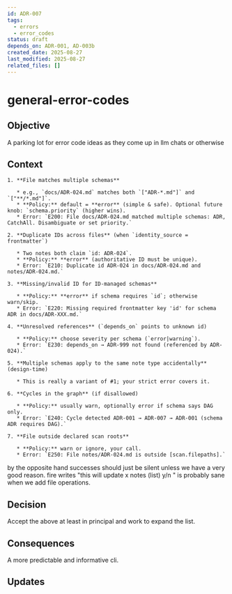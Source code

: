 ```yaml
---
id: ADR-007
tags:
  - errors
  - error_codes
status: draft
depends_on: ADR-001, AD-003b
created_date: 2025-08-27
last_modified: 2025-08-27
related_files: []
---
```


# general-error-codes

## Objective
<!-- A concise statement explaining the goal of this decision. -->

A parking lot for error code ideas as they come up in llm chats or otherwise 

## Context
<!-- What is the issue that we're seeing that is motivating this decision or change? -->

```
1. **File matches multiple schemas**

   * e.g., `docs/ADR-024.md` matches both `["ADR-*.md"]` and `["**/*.md"]`.
   * **Policy:** default = **error** (simple & safe). Optional future knob: `schema.priority` (higher wins).
   * Error: `E200: File docs/ADR-024.md matched multiple schemas: ADR, CatchAll. Disambiguate or set priority.`

2. **Duplicate IDs across files** (when `identity_source = frontmatter`)

   * Two notes both claim `id: ADR-024`.
   * **Policy:** **error** (authoritative ID must be unique).
   * Error: `E210: Duplicate id ADR-024 in docs/ADR-024.md and notes/ADR-024.md.`

3. **Missing/invalid ID for ID-managed schemas**

   * **Policy:** **error** if schema requires `id`; otherwise warn/skip.
   * Error: `E220: Missing required frontmatter key 'id' for schema ADR in docs/ADR-XXX.md.`

4. **Unresolved references** (`depends_on` points to unknown id)

   * **Policy:** choose severity per schema (`error|warning`).
   * Error: `E230: depends_on → ADR-999 not found (referenced by ADR-024).`

5. **Multiple schemas apply to the same note type accidentally** (design-time)

   * This is really a variant of #1; your strict error covers it.

6. **Cycles in the graph** (if disallowed)

   * **Policy:** usually warn, optionally error if schema says DAG only.
   * Error: `E240: Cycle detected ADR-001 → ADR-007 → ADR-001 (schema ADR requires DAG).`

7. **File outside declared scan roots**

   * **Policy:** warn or ignore, your call.
   * Error: `E250: File notes/ADR-024.md is outside [scan.filepaths].`
```


by the opposite hand successes should just be silent unless we have a very good reason. fire writes "this will update x notes (list) y/n " is probably sane when we add file operations. 

## Decision
<!-- What is the change that we're proposing and/or doing? -->

Accept the above at least in principal and work to expand the list. 

## Consequences
<!-- What becomes easier or more difficult to do because of this change? -->

A more predictable and informative cli. 

## Updates
<!-- Changes that happened when the rubber met the road -->

